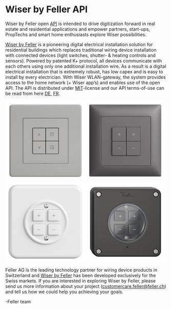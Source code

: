 # Wiser by Feller API

Wiser by Feller open [API](https://feller-ag.github.io/wiser-api/) is intended to drive digitization forward in real estate and residential applications and empower partners, start-ups, PropTechs and smart home enthusiasts explore Wiser possibilities.

[Wiser by Feller](http://wiser.feller.ch) is a pioneering digital electrical installation solution for residential buildings which replaces traditional wiring device installation with connected devices (light switches, shutter- & heating controls and sensors).  Powered by patented K+ protocol, all devices communicate with each others using only one additional installation wire. As a result is a digital electrical installation that is extremely robust, has low capex and is easy to install by every electrician. With Wiser WLAN-gateway, the system provides access to the home network (+ Wiser app’s) and enables use of the open API. The API is distributed under [MIT](https://github.com/Feller-AG/wiser-api/blob/main/LICENSE)-license and our API terms-of-use can be read from here [DE](https://wiser-cdn.feller.ch/media/documents/Allgemeine_Lizenz_und_Nutzungsbedingungen_de.pdf), [FR](https://wiser-cdn.feller.ch/media/documents/Allgemeine_Lizenz_und_Nutzungsbedingungen_fr.pdf).

<img src="edizio_liv.png" width="250"><img src="edizio_due.png" width="250"><img src="standard_due.png" width="250"><img src="nevo.png" width="250">

Feller AG is the leading technology partner for wiring device products in Switzerland and [Wiser by Feller](http://wiser.feller.ch) has been developed exclusively for the Swiss markets. If you are interested in exploring Wiser by Feller, please send us more information about your project (customercare.feller@feller.ch) and tell us how we could help you achieving your goals.

-Feller team
